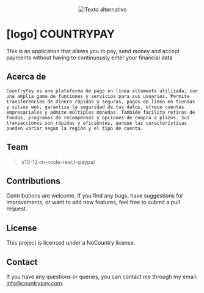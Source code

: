 <p align="center">
  <img src="https://uploads-ssl.webflow.com/62cc216ce23f79c10bc88169/639897fbe9bf535ede0383bd_Branding%20NC_Mesa%20de%20trabajo%201%203.png" alt="Texto alternativo">
</p>


# [logo]  COUNTRYPAY
This is an application that allows you to pay, send money and accept payments without having to continuously enter your financial data

## Acerca de

```
CountryPay es una plataforma de pago en línea altamente utilizada, con una amplia gama de funciones y servicios para sus usuarios. Permite transferencias de dinero rápidas y seguras, pagos en línea en tiendas y sitios web, garantiza la seguridad de tus datos, ofrece cuentas empresariales y admite múltiples monedas. También facilita retiros de fondos, programas de recompensas y opciones de compra a plazos. Sus transacciones son rápidas y eficientes, aunque las características pueden variar según la región y el tipo de cuenta.
```
## Team
>s10-12-m-node-react-paypal

<!-- ## Members -->


<!-- ## Application Features -->


## Contributions
Contributions are welcome. If you find any bugs, have suggestions for improvements, or want to add new features, feel free to submit a   pull request.

## License
This project is licensed under a NoCountry license.

## Contact
If you have any questions or queries, you can contact me through my email: info@countrypay.com.